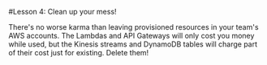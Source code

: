 #Lesson 4: Clean up your mess!

There's no worse karma than leaving provisioned resources in your team's AWS accounts.  The Lambdas and API Gateways will only cost you money while used, but the Kinesis streams and DynamoDB tables will charge part of their cost just for existing.  Delete them!